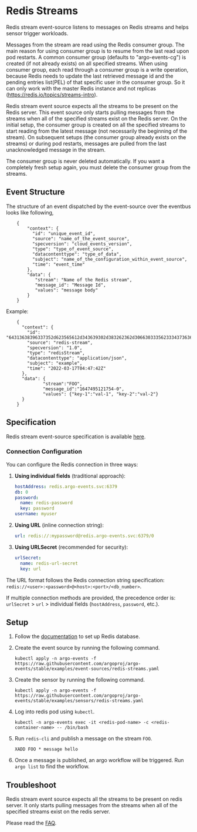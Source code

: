 # Redis Streams

Redis stream event-source listens to messages on Redis streams and helps sensor trigger workloads.

Messages from the stream are read using the Redis consumer group. The main reason for using consumer group is to resume from the last read upon pod restarts. A common consumer group (defaults to "argo-events-cg") is created (if not already exists) on all specified streams. When using consumer group, each read through a consumer group is a write operation, because Redis needs to update the last retrieved message id and the pending entries list(PEL) of that specific user in the consumer group. So it can only work with the master Redis instance and not replicas (<https://redis.io/topics/streams-intro>).

Redis stream event source expects all the streams to be present on the Redis server. This event source only starts pulling messages from the streams when all of the specified streams exist on the Redis server. On the initial setup, the consumer group is created on all the specified streams to start reading from the latest message (not necessarily the beginning of the stream). On subsequent setups (the consumer group already exists on the streams) or during pod restarts, messages are pulled from the last unacknowledged message in the stream.

The consumer group is never deleted automatically. If you want a completely fresh setup again, you must delete the consumer group from the streams.

## Event Structure

The structure of an event dispatched by the event-source over the eventbus looks like following,

        {
            "context": {
              "id": "unique_event_id",
              "source": "name_of_the_event_source",
              "specversion": "cloud_events_version",
              "type": "type_of_event_source",
              "datacontenttype": "type_of_data",
              "subject": "name_of_the_configuration_within_event_source",
              "time": "event_time"
            },
            "data": {
               "stream": "Name of the Redis stream",
               "message_id": "Message Id",
               "values": "message body"
            }
        }

Example:

        {
          "context": {
            "id": "64313638396337352d623565612d343639302d383262362d306630333562333437363637",
            "source": "redis-stream",
            "specversion": "1.0",
            "type": "redisStream",
            "datacontenttype": "application/json",
            "subject": "example",
            "time": "2022-03-17T04:47:42Z"
          },
          "data": {
                  "stream":"FOO",
                  "message_id":"1647495121754-0",
                  "values": {"key-1":"val-1", "key-2":"val-2"}
          }
        }

## Specification

Redis stream event-source specification is available [here](../../APIs.md#argoproj.io/v1alpha1.RedisStreamEventSource).

### Connection Configuration

You can configure the Redis connection in three ways:

1. **Using individual fields** (traditional approach):
   ```yaml
   hostAddress: redis.argo-events.svc:6379
   db: 0
   password:
     name: redis-password
     key: password
   username: myuser
   ```

2. **Using URL** (inline connection string):
   ```yaml
   url: redis://:mypassword@redis.argo-events.svc:6379/0
   ```

3. **Using URLSecret** (recommended for security):
   ```yaml
   urlSecret:
     name: redis-url-secret
     key: url
   ```

The URL format follows the Redis connection string specification: `redis://<user>:<password>@<host>:<port>/<db_number>`.

If multiple connection methods are provided, the precedence order is: `urlSecret` > `url` > individual fields (`hostAddress`, `password`, etc.).

## Setup

1.  Follow the [documentation](https://kubernetes.io/docs/tutorials/configuration/configure-redis-using-configmap/#real-world-example-configuring-redis-using-a-configmap) to set up Redis database.

1.  Create the event source by running the following command.

        kubectl apply -n argo-events -f https://raw.githubusercontent.com/argoproj/argo-events/stable/examples/event-sources/redis-streams.yaml

1.  Create the sensor by running the following command.

        kubectl apply -n argo-events -f https://raw.githubusercontent.com/argoproj/argo-events/stable/examples/sensors/redis-streams.yaml

1.  Log into redis pod using `kubectl`.

        kubectl -n argo-events exec -it <redis-pod-name> -c <redis-container-name> -- /bin/bash

1.  Run `redis-cli` and publish a message on the stream `FOO`.

        XADD FOO * message hello

1.  Once a message is published, an argo workflow will be triggered. Run `argo list` to find the workflow.

## Troubleshoot

Redis stream event source expects all the streams to be present on redis server. It only starts pulling messages from the streams when all of the specified streams exist on the redis server.

Please read the [FAQ](https://argoproj.github.io/argo-events/FAQ/).
